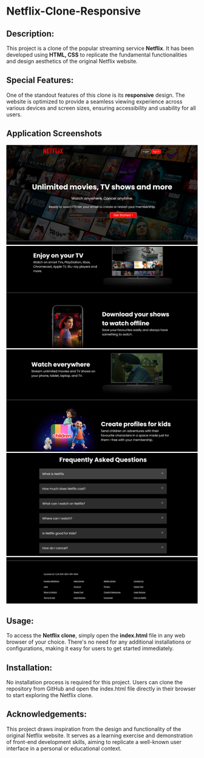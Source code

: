 # Netflix-Clone-Responsive
 

## Description:

This project is a clone of the popular streaming service **Netflix**. It has been developed using **HTML, CSS** to replicate the fundamental functionalities and design aesthetics of the original Netflix website.


## Special Features:
One of the standout features of this clone is its <b>responsive</b> design. The website is optimized to provide a seamless viewing experience across various devices and screen sizes, ensuring accessibility and usability for all users.

## Application Screenshots
![Netflix-Clone](Application-Screenshots/netflix1.png)
![Netflix-Clone](Application-Screenshots/netflix2.png)
![Netflix-Clone](Application-Screenshots/netflix3.png)
![Netflix-Clone](Application-Screenshots/netflix4.png)
![Netflix-Clone](Application-Screenshots/netflix5.png)

## Usage:
To access the **Netflix clone**, simply open the **index.html** file in any web browser of your choice. There's no need for any additional installations or configurations, making it easy for users to get started immediately.


## Installation:
No installation process is required for this project. Users can clone the repository from GitHub and open the index.html file directly in their browser to start exploring the Netflix clone.


## Acknowledgements:
This project draws inspiration from the design and functionality of the original Netflix website. It serves as a learning exercise and demonstration of front-end development skills, aiming to replicate a well-known user interface in a personal or educational context.

